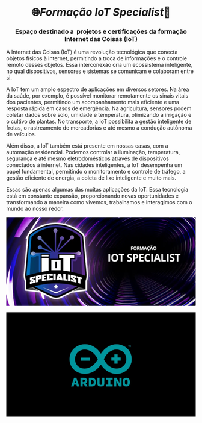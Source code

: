 <!DOCTYPE html><html><head><meta http-equiv="Content-Type" content="text/html; charset=UTF-8"><link rel="stylesheet" type="text/css" id="u0" href="https://pt.rakko.tools/tools/129/lib/tinymce/skins/ui/oxide/content.min.css"><link rel="stylesheet" type="text/css" id="u1" href="https://pt.rakko.tools/tools/129/lib/tinymce/skins/content/default/content.min.css"></head><body id="tinymce" class="mce-content-body " data-id="content" contenteditable="true" spellcheck="false"><h1 data-mce-style="text-align: center;" style="text-align: center;">🌐<em>Formação IoT Specialist</em>📶</h1><h3 data-mce-style="text-align: center;" style="text-align: center;">Espaço destinado a&nbsp; projetos e certificações da formação Internet das Coisas (IoT)</h3><p>A Internet das Coisas (IoT) é uma revolução tecnológica que conecta objetos físicos à internet, permitindo a troca de informações e o controle remoto desses objetos. Essa interconexão cria um ecossistema inteligente, no qual dispositivos, sensores e sistemas se comunicam e colaboram entre si.</p><p>A IoT tem um amplo espectro de aplicações em diversos setores. Na área da saúde, por exemplo, é possível monitorar remotamente os sinais vitais dos pacientes, permitindo um acompanhamento mais eficiente e uma resposta rápida em casos de emergência. Na agricultura, sensores podem coletar dados sobre solo, umidade e temperatura, otimizando a irrigação e o cultivo de plantas. No transporte, a IoT possibilita a gestão inteligente de frotas, o rastreamento de mercadorias e até mesmo a condução autônoma de veículos.</p><p>Além disso, a IoT também está presente em nossas casas, com a automação residencial. Podemos controlar a iluminação, temperatura, segurança e até mesmo eletrodomésticos através de dispositivos conectados à internet. Nas cidades inteligentes, a IoT desempenha um papel fundamental, permitindo o monitoramento e controle de tráfego, a gestão eficiente de energia, a coleta de lixo inteligente e muito mais.</p><p>Essas são apenas algumas das muitas aplicações da IoT. Essa tecnologia está em constante expansão, proporcionando novas oportunidades e transformando a maneira como vivemos, trabalhamos e interagimos com o mundo ao nosso redor.</p><p><img src="https://github.com/fefitti/IoT_Specialist/blob/main/imgiot.png" data-mce-src="https://github.com/fefitti/IoT_Specialist/blob/main/imgiot.png"></p><p><img src="https://github.com/fefitti/IoT_Specialist/blob/main/ard.png" data-mce-src="https://github.com/fefitti/IoT_Specialist/blob/main/ard.png"></p><p><br data-mce-bogus="1"></p></body></html>
